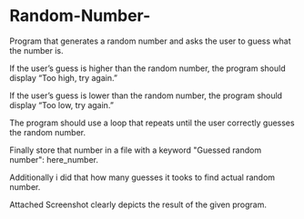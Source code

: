 # Random-Number-
Program that generates a random number and asks the user to guess what the number is.

If the user’s guess is higher than the random number, the program should display “Too high, try again.”

If the user’s guess is lower than the random number, the program should display “Too low, try again.” 

The program should use a loop that repeats until the user correctly guesses the random number. 

Finally store that number in a file with a keyword "Guessed random number": here_number.

Additionally i did that how many guesses it tooks to find actual random number.

Attached Screenshot clearly depicts the result of the given program.
